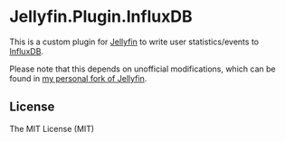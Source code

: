# Jellyfin.Plugin.InfluxDB

This is a custom plugin for [Jellyfin](https://github.com/jellyfin/jellyfin) to write user statistics/events to [InfluxDB](https://www.influxdata.com/products/influxdb-overview/).

Please note that this depends on unofficial modifications, which can be found in [my personal fork of Jellyfin](https://github.com/berrnd/jellyfin).

## License
The MIT License (MIT)
